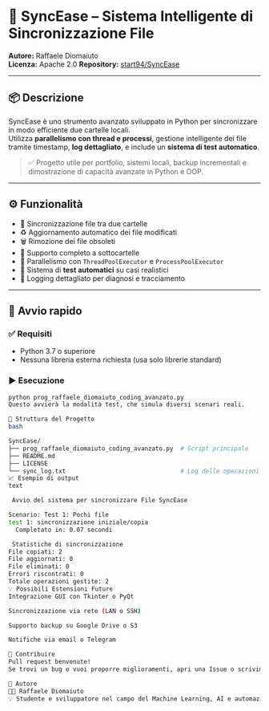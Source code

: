 # 🔄 SyncEase – Sistema Intelligente di Sincronizzazione File

**Autore:** Raffaele Diomaiuto  
**Licenza:** Apache 2.0
**Repository:** [start94/SyncEase](https://github.com/start94/SyncEase)

---

## 📦 Descrizione

SyncEase è uno strumento avanzato sviluppato in Python per sincronizzare in modo efficiente due cartelle locali.  
Utilizza **parallelismo con thread e processi**, gestione intelligente dei file tramite timestamp, **log dettagliato**, e include un **sistema di test automatico**.

> ✅ Progetto utile per portfolio, sistemi locali, backup incrementali e dimostrazione di capacità avanzate in Python e OOP.

---

## ⚙️ Funzionalità

- 📁 Sincronizzazione file tra due cartelle
- ♻️ Aggiornamento automatico dei file modificati
- 🗑️ Rimozione dei file obsoleti
- 📂 Supporto completo a sottocartelle
- 🔄 Parallelismo con `ThreadPoolExecutor` e `ProcessPoolExecutor`
- 🧪 Sistema di **test automatici** su casi realistici
- 🧠 Logging dettagliato per diagnosi e tracciamento

---

## 🚀 Avvio rapido

### ✅ Requisiti

- Python 3.7 o superiore  
- Nessuna libreria esterna richiesta (usa solo librerie standard)

### ▶️ Esecuzione

```bash
python prog_raffaele_diomaiuto_coding_avanzato.py
Questo avvierà la modalità test, che simula diversi scenari reali.

📁 Struttura del Progetto
bash

SyncEase/
├── prog_raffaele_diomaiuto_coding_avanzato.py  # Script principale
├── README.md
├── LICENSE
└── sync_log.txt                                # Log delle operazioni (generato a runtime)
📈 Esempio di output
text

 Avvio del sistema per sincronizzare File SyncEase

Scenario: Test 1: Pochi file
test 1: sincronizzazione iniziale/copia 
  Completato in: 0.07 secondi

 Statistiche di sincronizzazione 
File copiati: 2
File aggiornati: 0
File eliminati: 0
Errori riscontrati: 0
Totale operazioni gestite: 2
💡 Possibili Estensioni Future
Integrazione GUI con Tkinter o PyQt

Sincronizzazione via rete (LAN o SSH)

Supporto backup su Google Drive o S3

Notifiche via email o Telegram

🙌 Contribuire
Pull request benvenute!
Se trovi un bug o vuoi proporre miglioramenti, apri una Issue o scrivimi.

🧠 Autore
👨‍💻 Raffaele Diomaiuto
💡 Studente e sviluppatore nel campo del Machine Learning, AI e automazione.
